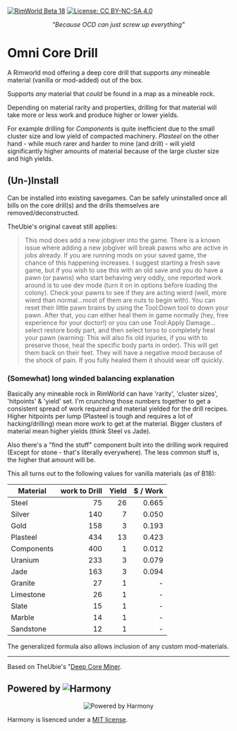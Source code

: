 [![RimWorld Beta 18](https://img.shields.io/badge/RimWorld-Beta%2018-brightgreen.svg)](http://rimworldgame.com/) [![License: CC BY-NC-SA 4.0](https://img.shields.io/badge/License-CC%20BY--NC--SA%204.0-lightgrey.svg)](https://creativecommons.org/licenses/by-nc-sa/4.0/)

<p align="center">
<em>"Because OCD can just screw up everything"</em>
</p>

# Omni Core Drill

A Rimworld mod offering a deep core drill that supports _any_ mineable material (vanilla or mod-added) out of the box.

Supports _any_ material that _could_ be found in a map as a mineable rock.

Depending on material rarity and properties, drilling for that material will take more or less work and produce higher or lower yields.

For example drilling for _Components_ is quite inefficient due to the small cluster size and low yield of compacted machinery.
_Plasteel_ on the other hand - while much rarer and harder to mine (and drill) - will yield significantly higher amounts of material because of the large cluster size and high yields.

## (Un-)Install

Can be installed into existing savegames. Can be safely uninstalled once all bills on the core drill(s) and the drills themselves are removed/deconstructed.

TheUbie's original caveat still applies:
> This mod does add a new jobgiver into the game. There is a known issue where adding a new jobgiver will break pawns who are active in jobs already. If you are running mods on your saved game, the chance of this happening increases. I suggest starting a fresh save game, but if you wish to use this with an old save and you do have a pawn (or pawns) who start behaving very oddly, one reported work around is to use dev mode (turn it on in options before loading the colony). Check your pawns to see if they are acting wierd (well, more wierd than normal...most of them are nuts to begin with). You can reset their little pawn brains by using the Tool:Down tool to down your pawn. After that, you can either heal them in game normally (hey, free experience for your doctor!) or you can use Tool:Apply Damage... select restore body part, and then select torso to completely heal your pawn (warning: This will also fix old injuries, if you with to preserve those, heal the specific body parts in order). This will get them back on their feet. They will have a negative mood because of the shock of pain. If you fully healed them it should wear off quickly.

### (Somewhat) long winded balancing explanation

Basically any mineable rock in RimWorld can have 'rarity', 'cluster sizes', 'hitpoints' & 'yield' set. I'm crunching those numbers together to get a consistent spread of work required and material yielded for the drill recipes.
Higher hitpoints per lump (Plasteel is tough and requires a lot of hacking/drilling) mean more work to get at the material. Bigger clusters of material mean higher yields (think Steel vs Jade).

Also there's a "find the stuff" component built into the drilling work required (Except for stone - that's literally everywhere). The less common stuff is, the higher that amount will be.

This all turns out to the following values for vanilla materials (as of B18):

Material | work to Drill | Yield | $ / Work
--- | ---: | ---: | ---:
Steel | 75 | 26 | 0.665
Silver | 140 | 7 | 0.050
Gold | 158 | 3 | 0.193
Plasteel | 434 | 13 | 0.423
Components | 400 | 1 | 0.012
Uranium | 233 | 3 | 0.079
Jade | 163 | 3 | 0.094
Granite | 27 | 1 | -
Limestone | 26 | 1 | -
Slate | 15 | 1 | -
Marble | 14 | 1 | -
Sandstone | 12 | 1 | -

The generalized formula also allows inclusion of any custom mod-materials.

---

Based on TheUbie's "[Deep Core Miner](https://ludeon.com/forums/index.php?topic=25346.45).

## Powered by ![Harmony](https://github.com/pardeike/Harmony)

<p align="center">
<img alt="Powered by Harmony" src="https://camo.githubusercontent.com/074bf079275fa90809f51b74e9dd0deccc70328f/68747470733a2f2f7332342e706f7374696d672e6f72672f3538626c31727a33392f6c6f676f2e706e67" />
</p>

Harmony is lisenced under a [MIT license](https://raw.githubusercontent.com/pardeike/Harmony/master/LICENSE).
